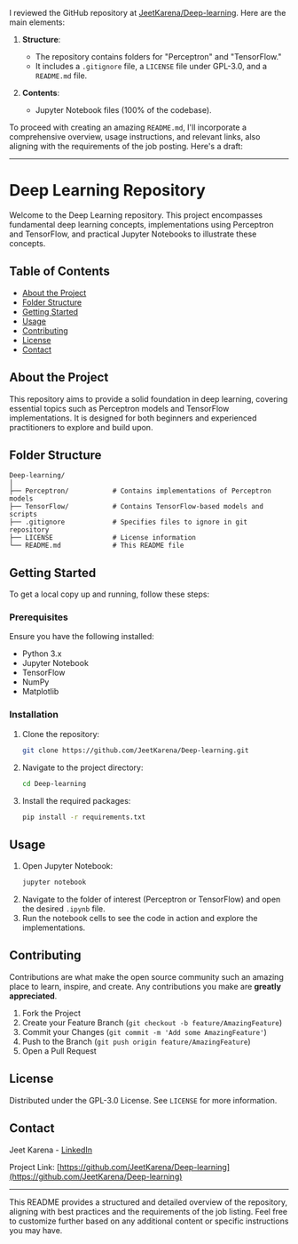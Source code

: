 I reviewed the GitHub repository at [JeetKarena/Deep-learning](https://github.com/JeetKarena/Deep-learning). Here are the main elements:

1. **Structure**:
   - The repository contains folders for "Perceptron" and "TensorFlow."
   - It includes a `.gitignore` file, a `LICENSE` file under GPL-3.0, and a `README.md` file.

2. **Contents**:
   - Jupyter Notebook files (100% of the codebase).

To proceed with creating an amazing `README.md`, I'll incorporate a comprehensive overview, usage instructions, and relevant links, also aligning with the requirements of the job posting. Here's a draft:

---

# Deep Learning Repository

Welcome to the Deep Learning repository. This project encompasses fundamental deep learning concepts, implementations using Perceptron and TensorFlow, and practical Jupyter Notebooks to illustrate these concepts.

## Table of Contents
- [About the Project](#about-the-project)
- [Folder Structure](#folder-structure)
- [Getting Started](#getting-started)
- [Usage](#usage)
- [Contributing](#contributing)
- [License](#license)
- [Contact](#contact)

## About the Project
This repository aims to provide a solid foundation in deep learning, covering essential topics such as Perceptron models and TensorFlow implementations. It is designed for both beginners and experienced practitioners to explore and build upon.

## Folder Structure
```
Deep-learning/
│
├── Perceptron/           # Contains implementations of Perceptron models
├── TensorFlow/           # Contains TensorFlow-based models and scripts
├── .gitignore            # Specifies files to ignore in git repository
├── LICENSE               # License information
└── README.md             # This README file
```

## Getting Started
To get a local copy up and running, follow these steps:

### Prerequisites
Ensure you have the following installed:
- Python 3.x
- Jupyter Notebook
- TensorFlow
- NumPy
- Matplotlib

### Installation
1. Clone the repository:
   ```sh
   git clone https://github.com/JeetKarena/Deep-learning.git
   ```
2. Navigate to the project directory:
   ```sh
   cd Deep-learning
   ```
3. Install the required packages:
   ```sh
   pip install -r requirements.txt
   ```

## Usage
1. Open Jupyter Notebook:
   ```sh
   jupyter notebook
   ```
2. Navigate to the folder of interest (Perceptron or TensorFlow) and open the desired `.ipynb` file.
3. Run the notebook cells to see the code in action and explore the implementations.

## Contributing
Contributions are what make the open source community such an amazing place to learn, inspire, and create. Any contributions you make are **greatly appreciated**.

1. Fork the Project
2. Create your Feature Branch (`git checkout -b feature/AmazingFeature`)
3. Commit your Changes (`git commit -m 'Add some AmazingFeature'`)
4. Push to the Branch (`git push origin feature/AmazingFeature`)
5. Open a Pull Request

## License
Distributed under the GPL-3.0 License. See `LICENSE` for more information.

## Contact
Jeet Karena - [LinkedIn](https://www.linkedin.com/in/jeet-karena)

Project Link: [https://github.com/JeetKarena/Deep-learning](https://github.com/JeetKarena/Deep-learning)

---

This README provides a structured and detailed overview of the repository, aligning with best practices and the requirements of the job listing. Feel free to customize further based on any additional content or specific instructions you may have.